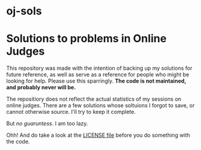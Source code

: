 # oj-sols
Solutions to problems in Online Judges
===
This repository was made with the intention of backing up my solutions for future reference, as well as serve as a reference for people who might be looking for help. Please use this sparringly. **The code is not maintained, and probably never will be.**

The repositiory does not reflect the actual statistics of my sessions on online judges. There are a few solutions whose soltuions I forgot to save, or cannot otherwise source. I'll try to keep it complete.

But _no guaruntess_. I am too lazy.

Ohh! And do take a look at the [LICENSE file](LICENSE) before you do something with the code.
